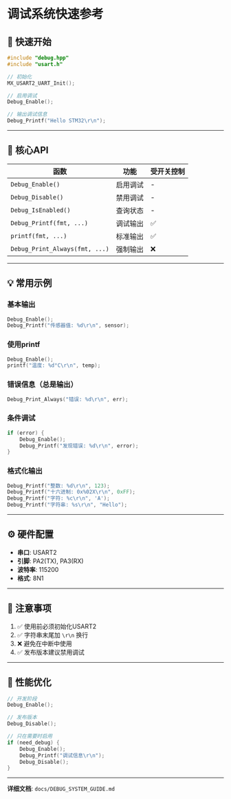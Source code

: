 # 调试系统快速参考

## 🚀 快速开始

```cpp
#include "debug.hpp"
#include "usart.h"

// 初始化
MX_USART2_UART_Init();

// 启用调试
Debug_Enable();

// 输出调试信息
Debug_Printf("Hello STM32\r\n");
```

---

## 📌 核心API

| 函数 | 功能 | 受开关控制 |
|------|------|-----------|
| `Debug_Enable()` | 启用调试 | - |
| `Debug_Disable()` | 禁用调试 | - |
| `Debug_IsEnabled()` | 查询状态 | - |
| `Debug_Printf(fmt, ...)` | 调试输出 | ✅ |
| `printf(fmt, ...)` | 标准输出 | ✅ |
| `Debug_Print_Always(fmt, ...)` | 强制输出 | ❌ |

---

## 💡 常用示例

### 基本输出
```cpp
Debug_Enable();
Debug_Printf("传感器值: %d\r\n", sensor);
```

### 使用printf
```cpp
Debug_Enable();
printf("温度: %d°C\r\n", temp);
```

### 错误信息（总是输出）
```cpp
Debug_Print_Always("错误: %d\r\n", err);
```

### 条件调试
```cpp
if (error) {
    Debug_Enable();
    Debug_Printf("发现错误: %d\r\n", error);
}
```

### 格式化输出
```cpp
Debug_Printf("整数: %d\r\n", 123);
Debug_Printf("十六进制: 0x%02X\r\n", 0xFF);
Debug_Printf("字符: %c\r\n", 'A');
Debug_Printf("字符串: %s\r\n", "Hello");
```

---

## ⚙️ 硬件配置

- **串口**: USART2
- **引脚**: PA2(TX), PA3(RX)
- **波特率**: 115200
- **格式**: 8N1

---

## 📝 注意事项

1. ✅ 使用前必须初始化USART2
2. ✅ 字符串末尾加 `\r\n` 换行
3. ❌ 避免在中断中使用
4. ✅ 发布版本建议禁用调试

---

## 🔧 性能优化

```cpp
// 开发阶段
Debug_Enable();

// 发布版本
Debug_Disable();

// 只在需要时启用
if (need_debug) {
    Debug_Enable();
    Debug_Printf("调试信息\r\n");
    Debug_Disable();
}
```

---

**详细文档**: `docs/DEBUG_SYSTEM_GUIDE.md`
